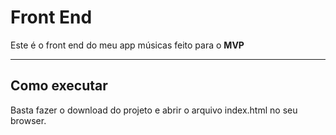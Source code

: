 # Front End

Este é o front end do meu app músicas feito para o  **MVP** 

---
## Como executar

Basta fazer o download do projeto e abrir o arquivo index.html no seu browser.
